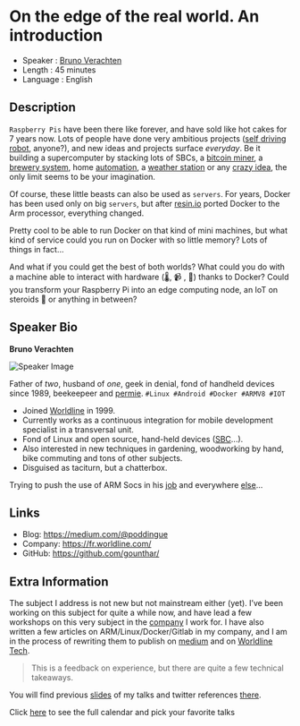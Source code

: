 On the edge of the real world. An introduction
=========================

* Speaker   : [Bruno Verachten](https://pixels.camp/gounthar)
* Length    : 45 minutes
* Language  : English

Description
-----------

`Raspberry Pis` have been there like forever, and have sold like hot cakes for 7 years now. Lots of people have done very ambitious projects ([self driving robot](https://github.com/bdjukic/selfdriving-robot-car), anyone?), and new ideas and projects surface *everyday*. Be it building a supercomputer by stacking lots of SBCs, a [bitcoin miner](https://hub.packtpub.com/how-mine-bitcoin-your-raspberry-pi/), a [brewery system](https://www.brewpi.com/), home [automation](https://www.home-assistant.io/), a [weather station](http://airpi.es/whatisthis.php) or any [crazy idea](https://www.bestvpn.com/guides/raspberry-pi-projects/), the only limit seems to be your imagination.

Of course, these little beasts can also be used as `servers`. For years, Docker has been used only on big `servers`, but after  [resin.io](https://resin.io/blog/why-port-docker-to-the-raspberry-pi/) ported Docker to the Arm processor, everything changed.

Pretty cool to be able to run Docker on that kind of mini machines,  but what kind of service could you run on Docker with so little memory? Lots of things in fact…

And what if you could get the best of both worlds? What could you do  with a machine able to interact with hardware (🌡️, 📹 , 🚦) thanks to  Docker? Could you transform your Raspberry Pi into an edge computing node, an  IoT on steroids 💪 or anything in between?

Speaker Bio
-----------

**Bruno Verachten**

![Speaker Image](https://avatars2.githubusercontent.com/u/116569?v=4)

Father of *two*, husband of *one*, geek in denial, fond of handheld devices since 1989, beekeepeer and [permie].
`#Linux #Android #Docker #ARMV8 #IOT`

* Joined [Worldline] in 1999.
* Currently works as a continuous integration for mobile development specialist in a transversal unit. 
* Fond of Linux and open source, hand-held devices ([SBC]...).
* Also interested in new techniques in gardening, woodworking by hand, bike commuting and tons of other subjects.
* Disguised as taciturn, but a chatterbox.

Trying to push the use of ARM Socs in his [job] and everywhere [else]...

[permie]: https://www.credential.net/5ufvm4zp
[Worldline]: https://worldline.com/
[SBC]: https://www.armbian.com/download/
[else]: https://github.com/gounthar
[job]: https://github.com/WorksOnArm/cluster/issues/81

Links
-----

* Blog: https://medium.com/@poddingue
* Company: https://fr.worldline.com/
* GitHub: https://github.com/gounthar/

Extra Information
-----------------

The subject I address is not new but  not mainstream either (yet). I’ve been working on this subject for quite  a while now, and have lead a few workshops on this very subject in the [company](https://worldline.com/)  I work for. I have also written a few articles on ARM/Linux/Docker/Gitlab in my  company, and I am in the process of rewriting them to publish on [medium](https://medium.com/@poddingue) and on [Worldline Tech](https://blog.worldline.tech/).

> This is a feedback on experience, but there are quite a few technical takeaways.

You will find previous [slides] of my talks and twitter references [there].

[there]:https://twitter.com/i/moments/1050320228901707776
[slides]:https://speakerdeck.com/gounthar
[talk]: https://twitter.com/i/moments/1014591620841340929
[company]: https://worldline.com/
[medium]: https://medium.com/@poddingue
[Worldline Tech]: https://blog.worldline.tech/
[there]:https://twitter.com/i/moments/1050320228901707776
[slides]:https://speakerdeck.com/gounthar
[talk]: https://twitter.com/i/moments/1014591620841340929
[Docker]: https://www.docker.com/

Click [here][1] to see the full calendar and pick your favorite talks

[1]: https://pixels.camp/schedule/
